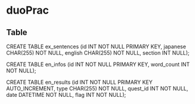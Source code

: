 # duoPrac

## Table


CREATE TABLE ex_sentences (id INT NOT NULL PRIMARY KEY, japanese CHAR(255) NOT NULL, english CHAR(255) NOT NULL, section INT NULL);

CREATE TABLE en_infos (id INT NOT NULL PRIMARY KEY, word_count INT NOT NULL);

CREATE TABLE en_results (id INT NOT NULL PRIMARY KEY AUTO_INCREMENT, type CHAR(255) NOT NULL, quest_id INT NOT NULL, date DATETIME NOT NULL, flag INT NOT NULL);